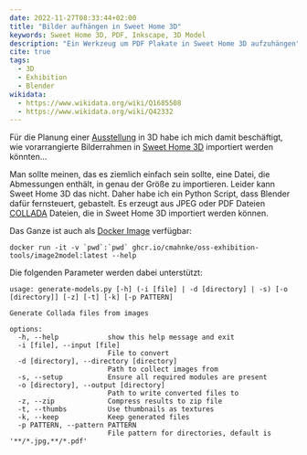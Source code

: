 ```yaml
---
date: 2022-11-27T08:33:44+02:00
title: "Bilder aufhängen in Sweet Home 3D"
keywords: Sweet Home 3D, PDF, Inkscape, 3D Model
description: "Ein Werkzeug um PDF Plakate in Sweet Home 3D aufzuhängen"
cite: true
tags:
  - 3D
  - Exhibition
  - Blender
wikidata:
  - https://www.wikidata.org/wiki/Q1685508
  - https://www.wikidata.org/wiki/Q42332
---
```


Für die Planung einer [Ausstellung](/post/wilma-brauner/) in 3D habe ich mich damit beschäftigt, wie vorarrangierte Bilderrahmen in [Sweet Home 3D](https://www.sweethome3d.com/) importiert werden könnten...
<!--more-->

Man sollte meinen, das es ziemlich einfach sein sollte, eine Datei, die Abmessungen enthält, in genau der Größe zu importieren. Leider kann Sweet Home 3D das nicht. Daher habe ich ein Python Script, dass Blender dafür fernsteuert, gebastelt. Es erzeugt aus JPEG oder PDF Dateien [COLLADA](https://en.wikipedia.org/wiki/COLLADA) Dateien, die in Sweet Home 3D importiert werden können.

Das Ganze ist auch als [Docker Image](https://github.com/cmahnke/oss-exhibition-tools) verfügbar:

```
docker run -it -v `pwd`:`pwd` ghcr.io/cmahnke/oss-exhibition-tools/image2model:latest --help
```

Die folgenden Parameter werden dabei unterstützt:

```
usage: generate-models.py [-h] (-i [file] | -d [directory] | -s) [-o [directory]] [-z] [-t] [-k] [-p PATTERN]

Generate Collada files from images

options:
  -h, --help            show this help message and exit
  -i [file], --input [file]
                        File to convert
  -d [directory], --directory [directory]
                        Path to collect images from
  -s, --setup           Ensure all required modules are present
  -o [directory], --output [directory]
                        Path to write converted files to
  -z, --zip             Compress results to zip file
  -t, --thumbs          Use thumbnails as textures
  -k, --keep            Keep generated files
  -p PATTERN, --pattern PATTERN
                        File pattern for directories, default is '**/*.jpg,**/*.pdf'

```
